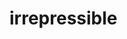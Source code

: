 <!--
  date: 2006-05-29
  modified: 2006-05-29
  slug: irrepressible
  type: post
  categories: link
-->

# irrepressible

<!--<script src="http://fragments.irrepressible.info/js/fragment-234.js" type="text/javascript"></script>-->
